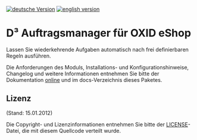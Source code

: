 [![deutsche Version](https://logos.oxidmodule.com/de2_xs.svg)](README.md)
[![english version](https://logos.oxidmodule.com/en2_xs.svg)](README.en.md)

# D³ Auftragsmanager für OXID eShop

Lassen Sie wiederkehrende Aufgaben automatisch nach frei definierbaren Regeln ausführen.

Die Anforderungen des Moduls, Installations- und Konfigurationshinweise, Changelog und weitere Informationen entnehmen Sie bitte der Dokumentation [online](https://docs.oxidmodule.com/Auftragsmanager/) und im docs-Verzeichnis dieses Paketes. 

## Lizenz
(Stand: 15.01.2012)

Die Copyright- und Lizenzinformationen entnehmen Sie bitte der [LICENSE](LICENSE.md)-Datei, die mit diesem Quellcode verteilt wurde.